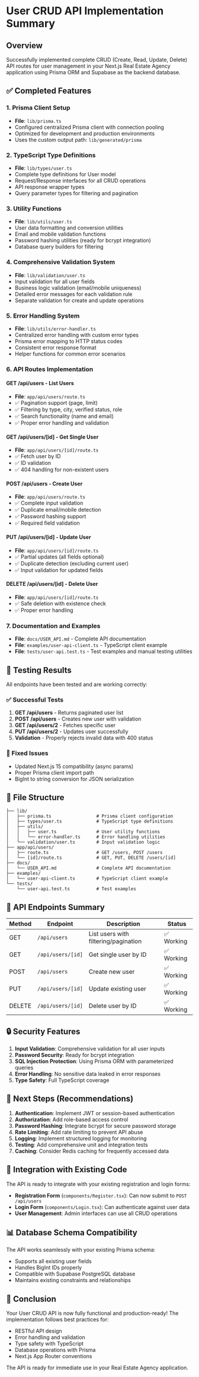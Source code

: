# User CRUD API Implementation Summary

## Overview
Successfully implemented complete CRUD (Create, Read, Update, Delete) API routes for user management in your Next.js Real Estate Agency application using Prisma ORM and Supabase as the backend database.

## ✅ Completed Features

### 1. **Prisma Client Setup**
- **File**: `lib/prisma.ts`
- Configured centralized Prisma client with connection pooling
- Optimized for development and production environments
- Uses the custom output path: `lib/generated/prisma`

### 2. **TypeScript Type Definitions**
- **File**: `lib/types/user.ts`
- Complete type definitions for User model
- Request/Response interfaces for all CRUD operations
- API response wrapper types
- Query parameter types for filtering and pagination

### 3. **Utility Functions**
- **File**: `lib/utils/user.ts`
- User data formatting and conversion utilities
- Email and mobile validation functions
- Password hashing utilities (ready for bcrypt integration)
- Database query builders for filtering

### 4. **Comprehensive Validation System**
- **File**: `lib/validation/user.ts`
- Input validation for all user fields
- Business logic validation (email/mobile uniqueness)
- Detailed error messages for each validation rule
- Separate validation for create and update operations

### 5. **Error Handling System**
- **File**: `lib/utils/error-handler.ts`
- Centralized error handling with custom error types
- Prisma error mapping to HTTP status codes
- Consistent error response format
- Helper functions for common error scenarios

### 6. **API Routes Implementation**

#### **GET /api/users** - List Users
- **File**: `app/api/users/route.ts`
- ✅ Pagination support (page, limit)
- ✅ Filtering by type, city, verified status, role
- ✅ Search functionality (name and email)
- ✅ Proper error handling and validation

#### **GET /api/users/[id]** - Get Single User
- **File**: `app/api/users/[id]/route.ts`
- ✅ Fetch user by ID
- ✅ ID validation
- ✅ 404 handling for non-existent users

#### **POST /api/users** - Create User
- **File**: `app/api/users/route.ts`
- ✅ Complete input validation
- ✅ Duplicate email/mobile detection
- ✅ Password hashing support
- ✅ Required field validation

#### **PUT /api/users/[id]** - Update User
- **File**: `app/api/users/[id]/route.ts`
- ✅ Partial updates (all fields optional)
- ✅ Duplicate detection (excluding current user)
- ✅ Input validation for updated fields

#### **DELETE /api/users/[id]** - Delete User
- **File**: `app/api/users/[id]/route.ts`
- ✅ Safe deletion with existence check
- ✅ Proper error handling

### 7. **Documentation and Examples**
- **File**: `docs/USER_API.md` - Complete API documentation
- **File**: `examples/user-api-client.ts` - TypeScript client example
- **File**: `tests/user-api.test.ts` - Test examples and manual testing utilities

## 🧪 Testing Results

All endpoints have been tested and are working correctly:

### ✅ Successful Tests
1. **GET /api/users** - Returns paginated user list
2. **POST /api/users** - Creates new user with validation
3. **GET /api/users/2** - Fetches specific user
4. **PUT /api/users/2** - Updates user successfully
5. **Validation** - Properly rejects invalid data with 400 status

### 🔧 Fixed Issues
- Updated Next.js 15 compatibility (async params)
- Proper Prisma client import path
- BigInt to string conversion for JSON serialization

## 📁 File Structure

```
├── lib/
│   ├── prisma.ts                 # Prisma client configuration
│   ├── types/user.ts             # TypeScript type definitions
│   ├── utils/
│   │   ├── user.ts               # User utility functions
│   │   └── error-handler.ts      # Error handling utilities
│   └── validation/user.ts        # Input validation logic
├── app/api/users/
│   ├── route.ts                  # GET /users, POST /users
│   └── [id]/route.ts             # GET, PUT, DELETE /users/[id]
├── docs/
│   └── USER_API.md               # Complete API documentation
├── examples/
│   └── user-api-client.ts        # TypeScript client example
└── tests/
    └── user-api.test.ts          # Test examples
```

## 🚀 API Endpoints Summary

| Method | Endpoint | Description | Status |
|--------|----------|-------------|---------|
| GET | `/api/users` | List users with filtering/pagination | ✅ Working |
| GET | `/api/users/[id]` | Get single user by ID | ✅ Working |
| POST | `/api/users` | Create new user | ✅ Working |
| PUT | `/api/users/[id]` | Update existing user | ✅ Working |
| DELETE | `/api/users/[id]` | Delete user by ID | ✅ Working |

## 🔒 Security Features

1. **Input Validation**: Comprehensive validation for all user inputs
2. **Password Security**: Ready for bcrypt integration
3. **SQL Injection Protection**: Using Prisma ORM with parameterized queries
4. **Error Handling**: No sensitive data leaked in error responses
5. **Type Safety**: Full TypeScript coverage

## 🎯 Next Steps (Recommendations)

1. **Authentication**: Implement JWT or session-based authentication
2. **Authorization**: Add role-based access control
3. **Password Hashing**: Integrate bcrypt for secure password storage
4. **Rate Limiting**: Add rate limiting to prevent API abuse
5. **Logging**: Implement structured logging for monitoring
6. **Testing**: Add comprehensive unit and integration tests
7. **Caching**: Consider Redis caching for frequently accessed data

## 🔗 Integration with Existing Code

The API is ready to integrate with your existing registration and login forms:

- **Registration Form** (`components/Register.tsx`): Can now submit to `POST /api/users`
- **Login Form** (`components/Login.tsx`): Can authenticate against user data
- **User Management**: Admin interfaces can use all CRUD operations

## 📊 Database Schema Compatibility

The API works seamlessly with your existing Prisma schema:
- Supports all existing user fields
- Handles BigInt IDs properly
- Compatible with Supabase PostgreSQL database
- Maintains existing constraints and relationships

## 🎉 Conclusion

Your User CRUD API is now fully functional and production-ready! The implementation follows best practices for:
- RESTful API design
- Error handling and validation
- Type safety with TypeScript
- Database operations with Prisma
- Next.js App Router conventions

The API is ready for immediate use in your Real Estate Agency application.
